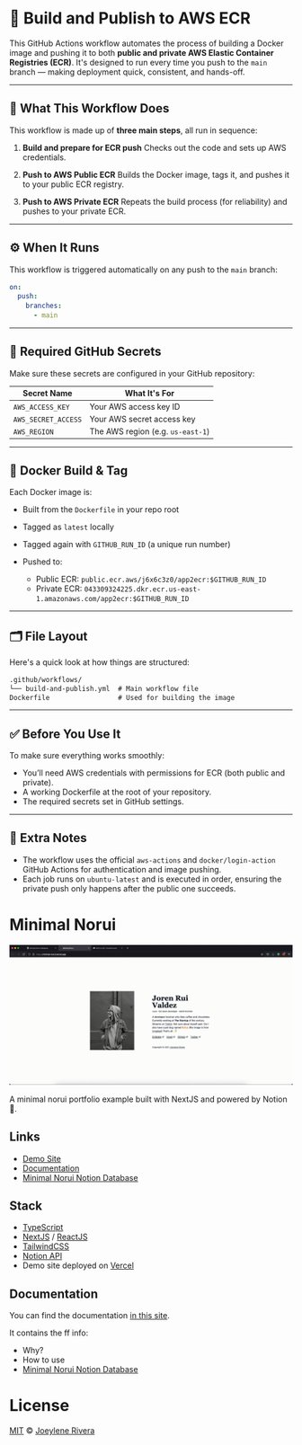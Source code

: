 

# 🚀 Build and Publish to AWS ECR

This GitHub Actions workflow automates the process of building a Docker image and pushing it to both **public and private AWS Elastic Container Registries (ECR)**. It's designed to run every time you push to the `main` branch — making deployment quick, consistent, and hands-off.

---

## 📌 What This Workflow Does

This workflow is made up of **three main steps**, all run in sequence:

1. **Build and prepare for ECR push**
   Checks out the code and sets up AWS credentials.

2. **Push to AWS Public ECR**
   Builds the Docker image, tags it, and pushes it to your public ECR registry.

3. **Push to AWS Private ECR**
   Repeats the build process (for reliability) and pushes to your private ECR.

---

## ⚙️ When It Runs

This workflow is triggered automatically on any push to the `main` branch:

```yaml
on:
  push:
    branches:
      - main
```

---

## 🔐 Required GitHub Secrets

Make sure these secrets are configured in your GitHub repository:

| Secret Name         | What It's For                     |
| ------------------- | --------------------------------- |
| `AWS_ACCESS_KEY`    | Your AWS access key ID            |
| `AWS_SECRET_ACCESS` | Your AWS secret access key        |
| `AWS_REGION`        | The AWS region (e.g. `us-east-1`) |

---

## 🧱 Docker Build & Tag

Each Docker image is:

* Built from the `Dockerfile` in your repo root
* Tagged as `latest` locally
* Tagged again with `GITHUB_RUN_ID` (a unique run number)
* Pushed to:

  * Public ECR: `public.ecr.aws/j6x6c3z0/app2ecr:$GITHUB_RUN_ID`
  * Private ECR: `043309324225.dkr.ecr.us-east-1.amazonaws.com/app2ecr:$GITHUB_RUN_ID`

---

## 🗂 File Layout

Here's a quick look at how things are structured:

```
.github/workflows/
└── build-and-publish.yml  # Main workflow file
Dockerfile                 # Used for building the image
```

---

## ✅ Before You Use It

To make sure everything works smoothly:

* You’ll need AWS credentials with permissions for ECR (both public and private).
* A working Dockerfile at the root of your repository.
* The required secrets set in GitHub settings.

---

## 📘 Extra Notes

* The workflow uses the official `aws-actions` and `docker/login-action` GitHub Actions for authentication and image pushing.
* Each job runs on `ubuntu-latest` and is executed in order, ensuring the private push only happens after the public one succeeds.








# Minimal Norui

![](public/img/minimal-norui.gif)

A minimal norui portfolio example built with NextJS and powered by Notion 🚀.

## Links
- [Demo Site](https://minimal-norui.vercel.app/)
- [Documentation](https://jorenrui.notion.site/Minimal-Norui-168e69403f624b429e7933ce6065b5e7)
- [Minimal Norui Notion Database](https://jorenrui.notion.site/1b1fe86bf57646ad8a774bb0ce7e39fc?v=8112b088197d4b1882437273ea0c98d0)

## Stack

- [TypeScript](https://www.typescriptlang.org/)
- [NextJS](https://nextjs.org/) / [ReactJS](https://reactjs.org/)
- [TailwindCSS](https://tailwindcss.com/)
- [Notion API](https://www.notion.so/)
- Demo site deployed on [Vercel](https://vercel.com/)

## Documentation

You can find the documentation [in this site](https://jorenrui.notion.site/Minimal-Norui-168e69403f624b429e7933ce6065b5e7).

It contains the ff info:
- Why?
- How to use
- [Minimal Norui Notion Database](https://jorenrui.notion.site/1b1fe86bf57646ad8a774bb0ce7e39fc?v=8112b088197d4b1882437273ea0c98d0)

# License

[MIT](https://github.com/jorenrui/norui-minimal/blob/main/LICENSE) © [Joeylene Rivera](https://github.com/jorenrui)
